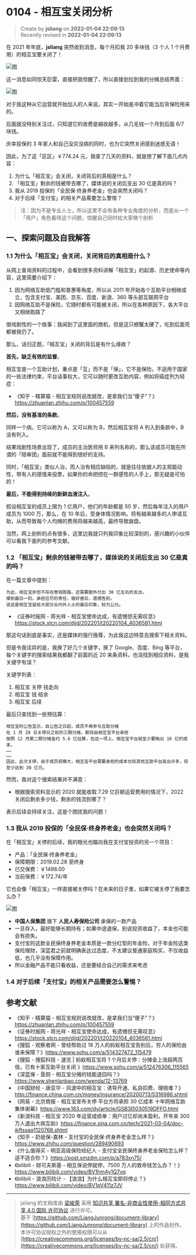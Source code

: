 0104 - 相互宝关闭分析
===

> Create by **jsliang** on **2022-01-04 22:09:13**  
> Recently revised in **2022-01-04 22:09:13**

在 2021 年年底，**jsliang** 突然收到消息，每个月扣我 20 多块钱（3 个人 1 个月费用）的相互宝要关闭了！

![图](./img/01.jpg)

这一消息如同惊天巨雷，直接把我惊醒了，所以直接划拉到我的分摊总结界面：

![图](./img/02.jpg)

对于我这种从它运营就开始加入的人来说，其实一开始是冲着它能当后背保险用来的。

后面就没特别关注过，只知道它的收费是越收越多，从几毛钱一个月到后面 6/7 块钱。

庆幸投保的 3 年家人和自己没灾没病的同时，也为它突然关闭感到迷惑无语！

因此，为了这「区区」￥774.24 元，我查了几天的资料，就是想了解下面几点内容：

1. 为什么「相互宝」会关闭，关闭背后的真相是什么？
2. 「相互宝」剩余的钱被带去哪了，媒体说的关闭后支出 30 亿是真的吗？
3. 我从 2019 投保的「全民保·终身养老金」也会突然关闭吗？
4. 对于后续「支付宝」的相关产品需要怎么警惕？

> 注：因为不是专业人士，所以这里不会有各种专业角度的分析，而是从一个「用户」角色看待这个问题，惊醒自己同时给大家做个剖析

## 一、探索问题及自我解答

### 1.1 为什么「相互宝」会关闭，关闭背后的真相是什么？

从网上查询资料的过程中，会看到很多资料讲解「相互宝」的起源、历史使命等内容，这里简要介绍下：

1. 因为网络互助低门槛和普惠等角度，所以从 2011 年开始各个互助平台相继成立，包含支付宝、美团、京东、百度、新浪、360 等头部互联网平台
2. 因网络互助不是保险，它随时都有可能被关闭，所以在各种原因下，各大平台又相继跑路了

很戏剧性的一个故事：我闻到了这里面的商机，但是这只螃蟹太硬了，吃到后面壳都被我仍了。

那么，话归正题，「相互宝」关闭的背后是有什么缘故？

**首先，缺乏有效的监督**。

相互宝是一个互助计划，重点是「互」而不是「保」，它不是保险，不适用于国家的一些法律约束，平台话事权大，它可以随时更改互助内容，例如将癌症列为轻症：

* 《知乎 - 精算猫 - 相互宝规则说改就改，是拿我们当“傻子”？》https://zhuanlan.zhihu.com/p/100457559

**然后，没有基准的条款**。

同样一个病，它可以称为 A，又可以称为 B，然后相互宝将 A 列入到条款中，B 没有列入。

结果戏剧性场景出现了，成员的主治医师用 B 来列名称的，那么该成员可能在所谓的「陪审团」面前就不能得到很好的支持。

同时，「相互宝」类似人治，而人治有相应缺陷的，就是往往依据人的主观能动性，带有人的感情来投票，如果你的命把控在一群感性的人手上，那无疑是可怕的！

**最后，不能得到持续的新鲜血液注入**。

假设相互宝的成员上限为 1 亿用户，他们的年龄都是 50 岁，然后每年注入的用户成员为 1000 万，那么，在 10 年后，受身体情况影响，将有越来越多的人申请互助，从而导致每个人均摊的费用将越来越高，最终导致崩盘。

当然，网上剖析的点有很多，这里边我就只列我印象比较深刻的，感兴趣的小伙伴可以看我下面列的参考文献。

### 1.2 「相互宝」剩余的钱被带去哪了，媒体说的关闭后支出 30 亿是真的吗？

在一篇文章中提到：

```
为此，相互宝非但不存在卷钱跑路，还需要额外付出 30 亿左右的支出。
撑到最后一刻，承担应尽的责任，做好善后，遗憾告别，
说这是相互宝留给大部分业内外人士的最后印象，较为公允。
```

* 《证券时报网 - 蒋光祥 - 相互宝使命达成，有遗憾但无需叹息》https://stock.stcn.com/djjd/202201/t20220104_4036581.html

那这句话到底是事实，还是媒体的强行挽尊，为此我这边特意去搜索下相关资料。

但是令我诧异的是，我换了好几个关键字，换了 Google、百度、Bing 等平台，每个关键字的搜索结果我都翻了前面的近 20 来条资料，也没找到相应资料，是我关键字有误？

关键字列表：

1. 相互宝 关停 钱走向
2. 相互宝 钱 结余
3. 相互宝 后续

最后只查找到一些预估算：

```
相互宝的公告显示，自公告之日起，成员不再参与互助分摊
在 1 月 28 日关停日之前的三期分摊，都将由相互宝平台承担
按照 12 月第二期分摊金约 5.6 亿估算，在这一项上，相互宝平台就至少要掏出 16 亿的成本。
……
……
因此，此次关停，由于成员规模大，相互宝平台需要承担的成本也较其他互助平台高出许多，将至少达到 30 亿元。
```

然而，我对这个搜索结果并不满意：

* 根据搜索资料显示的 2020 就能收取 7.29 亿巨额运营费用的情况下，2022 关闭后剩余多少钱，剩余的钱流到哪了？

表示后续会持续关注，这是个困扰我的问题！

### 1.3 我从 2019 投保的「全民保·终身养老金」也会突然关闭吗？

在「相互宝」关停的后续，我的眼光也瞄向我在支付宝投资的另一个项目：

* 产品：「全民保·终身养老金」
* 保障期限：2019.02.28 至终身
* 已交保费：￥1498.00
* 当前保费：￥172.74/年

它也会像「相互宝」一样直接被关停吗？在未来的日子里，如果它被关停了我要怎么办？

![图](./img/03.jpg)

* **中国人保集团** 旗下 **人民人寿保险公司** 承保的一款产品
* 一旦存入，最好能够长期持有；如果中途退保，别说投资收益了，本金也可能会有损失。
* 支付宝的这款全民保终身养老金本质是一款分红型的年金险，对于年金险这类保险理财，深蓝君之前就明确表达过态度，不太建议普通家庭购买，不仅收益低，也几乎没有保障作用。
* 所以金融产品不能只看收益，还是要结合自己的需求来考虑

### 1.4 对于后续「支付宝」的相关产品需要怎么警惕？



## 参考文献

* 《知乎 - 精算猫 - 相互宝规则说改就改，是拿我们当“傻子”？》https://zhuanlan.zhihu.com/p/100457559
* 《证券时报网 - 蒋光祥 - 相互宝使命达成，有遗憾但无需叹息》https://stock.stcn.com/djjd/202201/t20220104_4036581.html
* 《搜狐 - 观察者网 - 曾经帮助过 18 万人的蚂蚁相互宝告别后，穷人的保险由谁来保障？》https://www.sohu.com/a/514327472_115479
* 《搜狐 - 搜狐科技 - 速览 | 蚂蚁相互宝将 1 个月后关停：分摊金上涨超两百倍，已有十家互助平台关闭 》https://www.sohu.com/a/512476306_115565
* 《深蓝保 - 垦厕 - 相互宝分摊的钱能退回吗？》https://www.shenlanbao.com/wenda/12-13769
*  《中国财经 - 唐亚华 - 风波中的相互宝：诱导开通、私自扣费、理赔难？》http://finance.china.com.cn/money/insurance/20200713/5316986.shtml
*  《网易 - 北京商报 - 相互宝宣布关停 平台方将承担 30 亿成本 十年网络互助集体谢幕》https://www.163.com/dy/article/GSB3I5030519DFFO.html
*  《新浪科技 - 相互宝 2020 年运营成绩单：用户过亿却尚未盈利，开年来 300 万人退出大病互助》https://finance.sina.com.cn/tech/2021-03-04/doc-ikftssaq1120768.shtml
*  《知乎 - 奶爸保-嘉林 - 支付宝的全民保·终身养老金怎么样？》https://www.zhihu.com/question/289490693
*  《什么值得买 - 明亚高级保险经纪人 - 支付宝全民保终身养老金保险怎么样？适不适合你？》https://post.smzdm.com/p/a783xn75/
* 《bilibili - 财可夫斯基 - 相互保说停就停，7500 万人的救命钱怎么办？！》https://www.bilibili.com/video/BV1hm4y1Q7vq
* 《bilibili - 浪浪历险计 - 【浪浪】为什么相互宝即将停止？》https://www.bilibili.com/video/BV1pV411z7JV

---

> jsliang 的文档库由 [梁峻荣](https://github.com/LiangJunrong) 采用 [知识共享 署名-非商业性使用-相同方式共享 4.0 国际 许可协议](http://creativecommons.org/licenses/by-nc-sa/4.0/) 进行许可。<br/>基于 [https://github.com/LiangJunrong/document-library](https://github.com/LiangJunrong/document-library) 上的作品创作。<br/>本许可协议授权之外的使用权限可以从 [https://creativecommons.org/licenses/by-nc-sa/2.5/cn/](https://creativecommons.org/licenses/by-nc-sa/2.5/cn/) 处获得。
